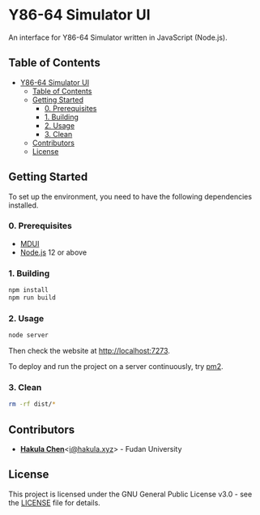 # Y86-64 Simulator UI

An interface for Y86-64 Simulator written in JavaScript (Node.js).


## Table of Contents

- [Y86-64 Simulator UI](#y86-64-simulator-ui)
  - [Table of Contents](#table-of-contents)
  - [Getting Started](#getting-started)
    - [0. Prerequisites](#0-prerequisites)
    - [1. Building](#1-building)
    - [2. Usage](#2-usage)
    - [3. Clean](#3-clean)
  - [Contributors](#contributors)
  - [License](#license)


## Getting Started

To set up the environment, you need to have the following dependencies installed.

### 0. Prerequisites

- [MDUI](https://www.mdui.org)
- [Node.js](https://nodejs.org/en/download) 12 or above

### 1. Building

```bash
npm install
npm run build
```

### 2. Usage

```bash
node server
```

Then check the website at <http://localhost:7273>.

To deploy and run the project on a server continuously, try [pm2](https://www.npmjs.com/package/pm2).

### 3. Clean

```bash
rm -rf dist/*
```

## Contributors

- [**Hakula Chen**](https://github.com/hakula139)<[i@hakula.xyz](mailto:i@hakula.xyz)> - Fudan University

## License

This project is licensed under the GNU General Public License v3.0 - see the [LICENSE](../LICENSE) file for details.
